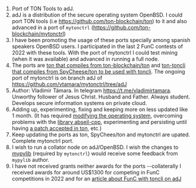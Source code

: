 1. Port of TON Tools to adJ.
2. adJ is a distribution of the secure operating system OpenBSD. I could port TON tools (i.e <https://github.com/ton-blockchain/ton>) to it and also advanced in a port of `mytonctrl`  (https://github.com/ton-blockchain/mytonctrl)
3. I have been promoting the usage of these ports specially among spanish speakers OpenBSD users. I participated in the last 2 FunC contests of 2022 with these tools.  With the port of mytonctrl I could test mining (when it was available) and advanced in running a full node.
4. The ports are [ton that compiles from ton-blockchain/ton](https://github.com/pasosdeJesus/adJ/tree/main/arboldes/usr/ports/mystuff/net/ton) and [ton-toncli that compiles from SpyCheese/ton to be used with toncli](https://github.com/pasosdeJesus/adJ/tree/main/arboldes/usr/ports/mystuff/net/ton-toncli).  The ongoing port of mytonctrl is on branch adJ of <https://github.com/vtamara/mytonctrl/tree/adJ>
5. Author: Vladimir Támara. In telegram https://t.me/vladimirtamara.  Unworthy follower of Jesus Christ.  Husband and Father. Always student. Develops secure information systems on private cloud.
6. Adding up, experimenting, fixing and keeping more on less updated like 1 month.  (It has required [modifying the operating system](https://github.com/pasosdeJesus/adJ/commit/59c4fb4751b478a092db9ac1ad56160dd2a0a400), overcoming problems with the [library abseil-cpp](https://github.com/abseil/abseil-cpp/issues/1153), experimenting and persisting until having [a patch accepted in ton](https://github.com/ton-blockchain/ton/pull/430), etc.)
7. Keep updating the ports as ton, SpyChees/ton and mytonctrl are upated. Complete mytonctrl port.
8. I wish to run a collator node on adJ/OpenBSD. I wish the changes to [mypylib](https://github.com/igroman787/mypylib/pull/6) (required by `mytonctrl`) would receive some feedback from `mypylib` author.
9. I have not received grants neither awards for the ports  --collaterally I received awards for around  US$1300 for competing in FunC competitions in 2022 and for an [article about FunC with toncli on adJ](https://medium.com/@vladimirtmara/developing-and-testing-a-simple-smart-contract-with-toncli-de96ad0a6f5c)
